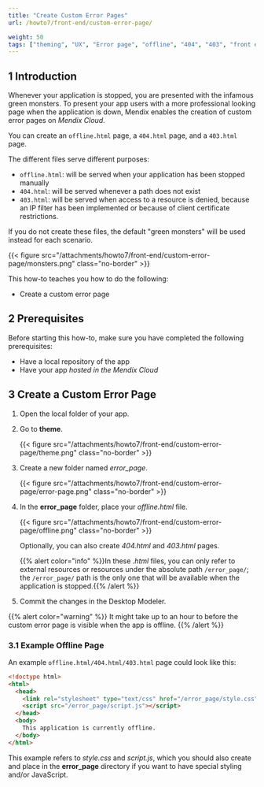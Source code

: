 ```yaml
---
title: "Create Custom Error Pages"
url: /howto7/front-end/custom-error-page/

weight: 50
tags: ["theming", "UX", "Error page", "offline", "404", "403", "front end"]
---
```


## 1 Introduction

Whenever your application is stopped, you are presented with the infamous green monsters. To present your app users with a more professional looking page when the application is down, Mendix enables the creation of custom error pages on *Mendix Cloud*.

You can create an `offline.html` page, a `404.html` page, and a `403.html` page.

The different files serve different purposes:

* `offline.html`: will be served when your application has been stopped manually
* `404.html`: will be served whenever a path does not exist
* `403.html`: will be served when access to a resource is denied, because an IP filter has been implemented or because of client certificate restrictions.

If you do not create these files, the default "green monsters" will be used instead for each scenario.

{{< figure src="/attachments/howto7/front-end/custom-error-page/monsters.png" class="no-border" >}}

This how-to teaches you how to do the following:

* Create a custom error page

## 2 Prerequisites

Before starting this how-to, make sure you have completed the following prerequisites:

* Have a local repository of the app
* Have your app *hosted in the Mendix Cloud*

## 3 Create a Custom Error Page

1. Open the local folder of your app.
2. Go to **theme**.

    {{< figure src="/attachments/howto7/front-end/custom-error-page/theme.png" class="no-border" >}}

3. Create a new folder named *error_page*.

    {{< figure src="/attachments/howto7/front-end/custom-error-page/error-page.png" class="no-border" >}}

4. In the **error_page** folder, place your *offline.html* file. 

    {{< figure src="/attachments/howto7/front-end/custom-error-page/offline.png" class="no-border" >}}

    Optionally, you can also create *404.html* and *403.html* pages.

    {{% alert color="info" %}}In these *.html* files, you can only refer to external resources or resources under the absolute path `/error_page/`; the `/error_page/` path is the only one that will be available when the application is stopped.{{% /alert %}}

5. Commit the changes in the Desktop Modeler.

{{% alert color="warning" %}}
It might take up to an hour to before the custom error page is visible when the app is offline.
{{% /alert %}}

### 3.1 Example Offline Page

An example `offline.html/404.html/403.html` page could look like this:

```html
<!doctype html>
<html>
  <head>
    <link rel="stylesheet" type="text/css" href="/error_page/style.css">
    <script src="/error_page/script.js"></script>
  </head>
  <body>
    This application is currently offline.
  </body>
</html>
```

This example refers to *style.css* and *script.js*, which you should also create and place in the **error_page** directory if you want to have special styling and/or JavaScript.
